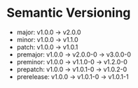 # Semantic Versioning

- major: v1.0.0 -> v2.0.0
- minor: v1.0.0 -> v1.1.0
- patch: v1.0.0 -> v1.0.1
- premajor: v1.0.0 -> v2.0.0-0 -> v3.0.0-0
- preminor: v1.0.0 -> v1.1.0-0 -> v1.2.0-0
- prepatch: v1.0.0 -> v1.0.1-0 -> v1.0.2-0
- prerelease: v1.0.0 -> v1.0.1-0 -> v1.0.1-1

